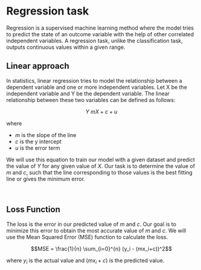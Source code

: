 # Regression task
Regression is a supervised machine learning method where the model tries to predict the state of an outcome variable with the help of other correlated independent variables. A regression task, unlike the classification task, outputs continuous values within a given range.

## Linear approach
In statistics, linear regression tries to model the relationship between a dependent variable and one or more independent variables. Let X be the independent variable and Y be the dependent variable. The linear relationship between these two variables can be defined as follows:

$$Y ~ mX + c + u$$

where
- $m$ is the slope of the line
- $c$ is the y intercept
- $u$ is the error term

We will use this equation to train our model with a given dataset and predict the value of $Y$ for any given value of $X$. Our task is to determine the value of $m$ and $c$, such that the line corresponding to those values is the best fitting line or gives the minimum error.

&nbsp;

## Loss Function
The loss is the error in our predicted value of $m$ and $c$. Our goal is to minimize this error to obtain the most accurate value of $m$ and $c$. We will use the Mean Squared Error (MSE) function to calculate the loss. 

$$MSE = \frac{1}{n} \sum_{i=0}^{n} (y_i - (mx_i+c))^2$$

where $y_i$ is the actual value and $(mx_i+c)$ is the predicted value.
